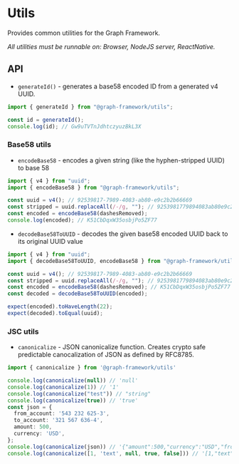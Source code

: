 # Utils

Provides common utilities for the Graph Framework.

_All utilities must be runnable on: Browser, NodeJS server, ReactNative._

## API

- `generateId()` - generates a base58 encoded ID from a generated v4 UUID.

```ts
import { generateId } from "@graph-framework/utils";

const id = generateId();
console.log(id); // Gw9uTVTnJdhtczyuzBkL3X
```

### Base58 utils

- `encodeBase58` - encodes a given string (like the hyphen-stripped UUID) to base 58

```ts
import { v4 } from "uuid";
import { encodeBase58 } from "@graph-framework/utils";

const uuid = v4(); // 92539817-7989-4083-ab80-e9c2b2b66669
const stripped = uuid.replaceAll(/-/g, ""); // 9253981779894083ab80e9c2b2b66669
const encoded = encodeBase58(dashesRemoved);
console.log(encoded); // K51CbDqxW35osbjPo5ZF77
```

- `decodeBase58ToUUID` - decodes the given base58 encoded UUID back to its original UUID value

```ts
import { v4 } from "uuid";
import { decodeBase58ToUUID, encodeBase58 } from "@graph-framework/utils";

const uuid = v4(); // 92539817-7989-4083-ab80-e9c2b2b66669
const stripped = uuid.replaceAll(/-/g, ""); // 9253981779894083ab80e9c2b2b66669
const encoded = encodeBase58(dashesRemoved); // K51CbDqxW35osbjPo5ZF77
const decoded = decodeBase58ToUUID(encoded);

expect(encoded).toHaveLength(22);
expect(decoded).toEqual(uuid);
```

### JSC utils

- `canonicalize` - JSON canonicalize function. Creates crypto safe predictable canocalization of JSON as defined by RFC8785.

```ts
import { canonicalize } from '@graph-framework/utils'

console.log(canonicalize(null)) // 'null'
console.log(canonicalize(1)) // '1'
console.log(canonicalize("test")) // "string"
console.log(canonicalize(true)) // 'true'
const json = {
  from_account: '543 232 625-3',
  to_account: '321 567 636-4',
  amount: 500,
  currency: 'USD',
};
console.log(canonicalize(json)) // '{"amount":500,"currency":"USD","from_account":"543 232 625-3","to_account":"321 567 636-4"}'
console.log(canonicalize([1, 'text', null, true, false])) // '[1,"text",null,true,false]'
```